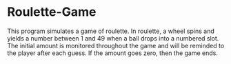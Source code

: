 # Roulette-Game
This program simulates a game of roulette. In roulette, a wheel spins and yields a number between 1 and 49 when a ball drops into a numbered slot. The initial amount is monitored throughout the game and will be reminded to the player after each guess. If the amount goes zero, then the game ends.
